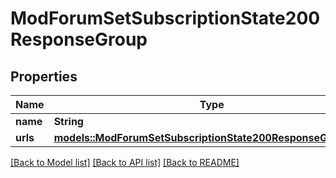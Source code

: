 # ModForumSetSubscriptionState200ResponseGroup

## Properties

Name | Type | Description | Notes
------------ | ------------- | ------------- | -------------
**name** | **String** | name | 
**urls** | [**models::ModForumSetSubscriptionState200ResponseGroupUrls**](mod_forum_set_subscription_state_200_response_group_urls.md) |  | 

[[Back to Model list]](../README.md#documentation-for-models) [[Back to API list]](../README.md#documentation-for-api-endpoints) [[Back to README]](../README.md)



